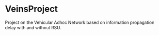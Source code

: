 # VeinsProject
Project on the Vehicular Adhoc Network based on information propagation delay with and without RSU.
